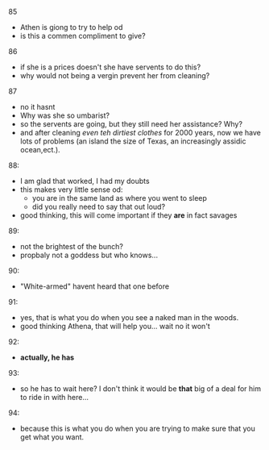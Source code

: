 85

- Athen is giong to try to help od
- is this a commen compliment to give?

86

- if she is a prices doesn't she have servents to do this?
- why would not being a vergin prevent her from cleaning?

87

- no it hasnt
- Why was she so umbarist?
- so the servents are going, but they still need her assistance? Why?
- and after cleaning *even teh dirtiest clothes* for 2000 years, now we have lots of problems (an island the size of Texas, an increasingly assidic ocean,ect.).

88:

- I am glad that worked, I had my doubts
- this makes very little sense od:
  - you are in the same land as where you went to sleep
  - did you really need to say that out loud?
- good thinking, this will come important if they **are** in fact savages

89:

- not the brightest of the bunch?
- propbaly not a goddess but who knows...

90:

- "White-armed" havent heard that one before

91:

- yes, that is what you do when you see a naked man in the woods.
- good thinking Athena, that will help you... wait no it won't 

92:

- **actually, he has**

93:

- so he has to wait here? I don't think it would be **that** big of a deal for him to ride in with here...

94:

- because this is what you do when you are trying to make sure that you get what you want.



